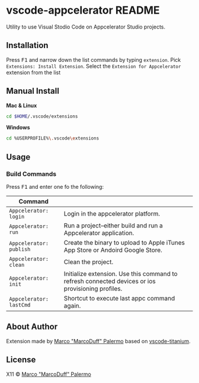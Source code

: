 # vscode-appcelerator README

Utility to use Visual Stodio Code on Appcelerator Studio projects.

## Installation

Press <kbd>F1</kbd> and narrow down the list commands by typing `extension`. Pick `Extensions: Install Extension`.
Select the `Extension for Appcelerator` extension from the list

## Manual Install

**Mac & Linux**
```sh
cd $HOME/.vscode/extensions
```
**Windows**
```sh
cd %USERPROFILE%\.vscode\extensions
```

## Usage

### Build Commands

Press <kbd>F1</kbd> and enter one fo the following:

| Command |  |
| --- |---|
| `Appcelerator: login` | Login in the appcelerator platform.
| `Appcelerator: run` | Run a project–either build and run a Appcelerator application.
| `Appcelerator: publish` | Create the binary to upload to Apple iTunes App Store or Andoird Google Store.
| `Appcelerator: clean` | Clean the project.
| `Appcelerator: init` | Initialize extension. Use this command to refresh connected devices or ios provisioning profiles.
| `Appcelerator: lastCmd` | Shortcut to execute last appc command again.

## About Author

Extension made by [Marco "MarcoDuff" Palermo](http://www.marcoduff.com/) based on [vscode-titanium](https://github.com/dbankier/vscode-titanium).

## License

X11 © [Marco "MarcoDuff" Palermo](http://www.marcoduff.com/)